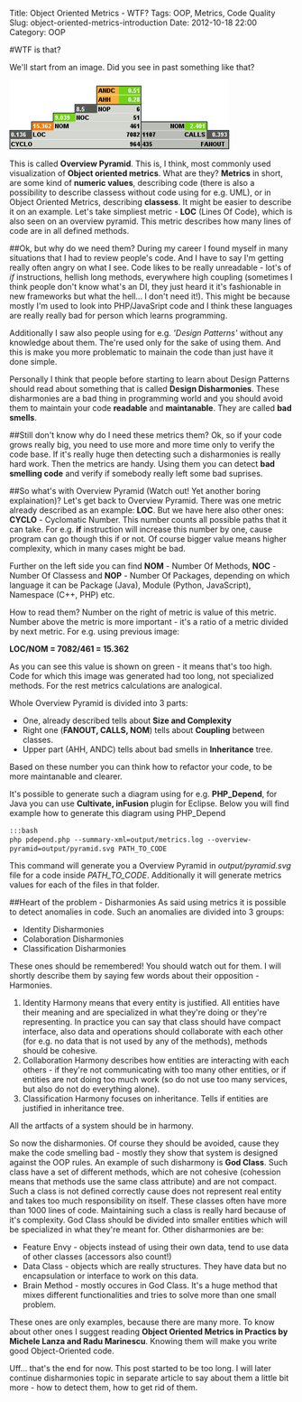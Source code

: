 Title: Object Oriented Metrics - WTF?
Tags: OOP, Metrics, Code Quality
Slug: object-oriented-metrics-introduction
Date: 2012-10-18 22:00
Category: OOP

#WTF is that?

We'll start from an image. Did you see in past something like that?

![Overview pyramid](/images/2012/10/overview-pyramid.png "An example of overview pyramid")

This is called **Overview Pyramid**. This is, I think, most commonly used visualization of **Object oriented metrics**. What are they?
**Metrics** in short, are some kind of **numeric values**, describing code (there is also a possibility to describe classess without code
using for e.g. UML), or in Object Oriented Metrics, describing **classess**. It might be easier to describe it on an example. Let's take 
simpliest metric - **LOC** (Lines Of Code), which is also seen on an overview pyramid. This metric describes how many lines of code 
are in all defined methods.

##Ok, but why do we need them?
During my career I found myself in many situations that I had to review people's code. And I have to say I'm getting really often angry 
on what I see. Code likes to be really unreadable - lot's of *if* instructions, hellish long methods, everywhere high coupling (sometimes
I think people don't know what's an DI, they just heard it it's fashionable in new frameworks but what the hell... I don't need it!).
This might be because mostly I'm used to look into PHP/JavaSript code and I think these languages are really really bad for person which
learns programming.

Additionally I saw also people using for e.g. *'Design Patterns'* without any knowledge about them. The're used only for the sake of 
using them. And this is make you more problematic to mainain the code than just have it done simple.

Personally I think that people before starting to learn about Design Patterns should read about something that is called **Design Disharmonies**.
These disharmonies are a bad thing in programming world and you should avoid them to maintain your code **readable** and **maintanable**. They
are called **bad smells**.

##Still don't know why do I need these metrics them?
Ok, so if your code grows really big, you need to use more and more time only to verify the code base. If it's really huge then detecting such a
disharmonies is really hard work. Then the metrics are handy. Using them you can detect **bad smelling code** and verify if somebody really left some bad suprises.

##So what's with Overview Pyramid (Watch out! Yet another boring explaination)?
Let's get back to Overview Pyramid. There was one metric already described as an example: **LOC**. But we have here also other ones:
**CYCLO** - Cyclomatic Number. This number counts all possible paths that it can take. For e.g. **if** instruction
will increase this number by one, cause program can go though this if or not. Of course bigger value means higher complexity, which in many 
cases might be bad.

Further on the left side you can find **NOM** - Number Of Methods, **NOC** - Number Of Classess and **NOP** - Number Of Packages, depending
on which language it can be Package (Java), Module (Python, JavaScript), Namespace (C++, PHP) etc.

How to read them? Number on the right of metric is value of this metric. Number above the metric is more important - it's a ratio of a metric
divided by next metric. For e.g. using previous image:

**LOC/NOM = 7082/461 = 15.362**

As you can see this value is shown on green - it means that's too high. Code for which this image was generated had too long, not specialized methods.
For the rest metrics calculations are analogical.

Whole Overview Pyramid is divided into 3 parts:

*	One, already described tells about **Size and Complexity**
*	Right one (**FANOUT, CALLS, NOM**) tells about **Coupling** between classes.
*	Upper part (AHH, ANDC) tells about bad smells in **Inheritance** tree.

Based on these number you can think how to refactor your code, to be more maintanable and clearer.

It's possible to generate such a diagram using for e.g. **PHP_Depend**, for Java you can use **Cultivate, inFusion** plugin for Eclipse.
Below you will find example how to generate this diagram using PHP_Depend

	:::bash
	php pdepend.php --summary-xml=output/metrics.log --overview-pyramid=output/pyramid.svg PATH_TO_CODE

This command will generate you a Overview Pyramid in *output/pyramid.svg* file for a code inside *PATH_TO_CODE*. Additionally
it will generate metrics values for each of the files in that folder.

##Heart of the problem - Disharmonies
As said using metrics it is possible to detect anomalies in code. Such an anomalies are divided into 3 groups:

* Identity Disharmonies
* Colaboration Disharmonies
* Classification Disharmonies

These ones should be remembered! You should watch out for them. I will shortly describe them by saying few words about their opposition - Harmonies.

1. Identity Harmony means that every entity is justified. All entities have their meaning and are specialized in what they're doing or they're representing.
In practice you can say that class should have compact interface, also data and operations should collaborate with each other (for e.g. no data that is not
used by any of the methods), methods should be cohesive.
2. Collaboration Harmony describes how entities are interacting with each others - if they're not communicating with too many other entities, or if entities
are not doing too much work (so do not use too many services, but also do not do everything alone).
3. Classification Harmony focuses on inheritance. Tells if entities are justified in inheritance tree.

All the artfacts of a system should be in harmony.

So now the disharmonies. Of course they should be avoided, cause they make the code smelling bad - mostly they show that system is designed against
the OOP rules. An example of such disharmony is **God Class**. Such class have a set of different methods, which are not cohesive (cohession means
that methods use the same class attribute) and are not compact. Such a class is not defined correctly cause does not represent real entity and 
takes too much responsibility on itself. These classes often have more than 1000 lines of code. Maintaining such a class is really hard
because of it's complexity. God Class should be divided into smaller entities which will be specialized in what they're meant for.
Other disharmonies are be:

* Feature Envy - objects instead of using their own data, tend to use data of other classes (accessors also count!)
* Data Class - objects which are really structures. They have data but no encapsulation or interface to work on this data.
* Brain Method - mostly occures in God Class. It's a huge method that mixes different functionalities and tries to solve more than
one small problem.

These ones are only examples, because there are many more. To know about other ones I
suggest reading **Object Oriented Metrics in Practics by Michele Lanza and Radu Marinescu**. Knowing them will make you write good Object-Oriented code.

Uff... that's the end for now. This post started to be too long. I will later continue disharmonies topic in separate article to say about them a little bit
more - how to detect them, how to get rid of them.
